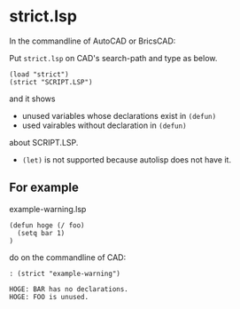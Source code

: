 strict.lsp
==========

In the commandline of AutoCAD or BricsCAD:

Put `strict.lsp` on CAD's search-path and type as below.

```
(load "strict")
(strict "SCRIPT.LSP")
```

and it shows

- unused variables whose declarations exist in `(defun)`
- used vairables without declaration in `(defun)`

about SCRIPT.LSP.

- `(let)` is not supported because autolisp does not have it.

For example
-----------

example-warning.lsp

```
(defun hoge (/ foo)
  (setq bar 1)
)
```

do on the commandline of CAD:

```
: (strict "example-warning")

HOGE: BAR has no declarations.
HOGE: FOO is unused.
```
